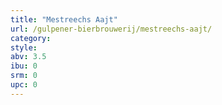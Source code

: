 ```yaml
---
title: "Mestreechs Aajt"
url: /gulpener-bierbrouwerij/mestreechs-aajt/
category: 
style: 
abv: 3.5
ibu: 0
srm: 0
upc: 0
---
```


